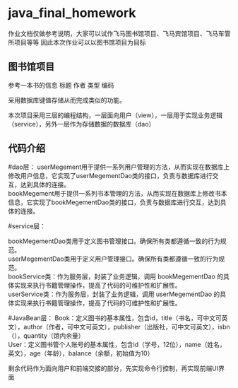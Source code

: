 # java_final_homework
作业文档仅做参考说明，大家可以试作飞马图书馆项目、飞马宾馆项目、飞马车管所项目等等
因此本次作业可以以图书馆项目为目标

## 图书馆项目
参考一本书的信息
标题
作者
类型
编码

采用数据库键值存储从而完成类似的功能。


本次项目采用三层的编程结构，一层面向用户（view），一层用于实现业务逻辑（service），另外一层作为存储数据的数据库（dao）
## 代码介绍
#dao层：
userMegement用于提供一系列用户管理的方法，从而实现在数据库上修改用户信息，它实现了userMegementDao类的接口，负责与数据库进行交互，达到具体的连接。  
bookMegement用于提供一系列书本管理的方法，从而实现在数据库上修改书本信息，它实现了bookMegementDao类的接口，负责与数据库进行交互，达到具体的连接。  

#service层：

bookMegementDao类用于定义图书管理接口。确保所有类都遵循一致的行为规范。  
userMegementDao类用于定义用户管理接口。确保所有类都遵循一致的行为规范。  
bookService类：作为服务层，封装了业务逻辑，调用 bookMegementDao 的具体实现来执行书籍管理操作，提高了代码的可维护性和扩展性。  
userService类：作为服务层，封装了业务逻辑，调用 userMegementDao 的具体实现来执行书籍管理操作，提高了代码的可维护性和扩展性。  

#JavaBean层：
Book：定义图书的基本属性，包含id，title（书名，可中文可英文），author（作者，可中文可英文），publisher（出版社，可中文可英文），isbn（），quantity（馆内余量）  
User：定义图书管个人账号的基本属性，包含id（学号，12位），name（姓名，英文），age（年龄），balance（余额，初始值为10）  
 
剩余代码作为面向用户和前端交接的部分，先实现命令行控制，再实现前端UI界面
